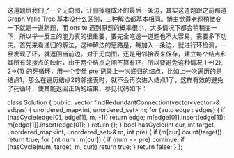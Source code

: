 这道题给我们了一个无向图，让删掉组成环的最后一条边，其实这道题跟之前那道 Graph Valid Tree 基本没什么区别，三种解法都基本相同。博主觉得老题稍微变一下就是一道新题，而 onsite 遇到原题的概率很小，大多情况下都会稍稍变一下，所以举一反三的能力真的很重要，要完全吃透一道题也不太容易，需要多下功夫。首先来看递归的解法，这种解法的思路是，每加入一条边，就进行环检测，一旦发现了环，就返回当前边。对于无向图，还是用邻接表来保存，建立每个结点和其所有邻接点的映射，由于两个结点之间不算有环，所以要避免这种情况 1->{2}, 2->{1} 的死循环，用一个变量 pre 记录上一次递归的结点，比如上一次遍历的是结点1，那么在遍历结点2的邻接表时，就不会再次进入结点1了，这样有效的避免了死循环，使其能返回正确的结果，参见代码如下：

class Solution {
public:
    vector<int> findRedundantConnection(vector<vector<int>>& edges) {
        unordered_map<int, unordered_set<int>> m;
        for (auto edge : edges) {
            if (hasCycle(edge[0], edge[1], m, -1)) return edge;
            m[edge[0]].insert(edge[1]);
            m[edge[1]].insert(edge[0]);
        }
        return {};
    }
    bool hasCycle(int cur, int target, unordered_map<int, unordered_set<int>>& m, int pre) {
        if (m[cur].count(target)) return true;
        for (int num : m[cur]) {
            if (num == pre) continue;
            if (hasCycle(num, target, m, cur)) return true;
        }
        return false;
    }
};